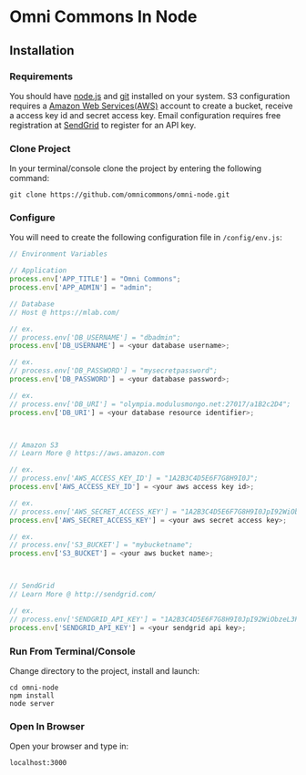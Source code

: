 # Omni Commons In Node
## Installation

### Requirements
You should have [node.js](https://nodejs.org) and [git](https://git-scm.com/) installed on your system.
S3 configuration requires a [Amazon Web Services(AWS)](https://aws.amazon.com) account to create a bucket, receive a access key id and secret access key.
Email configuration requires free registration at [SendGrid](http://sendgrid.com/) to register for an API key.


### Clone Project
In your terminal/console clone the project by entering the following command:
```
git clone https://github.com/omnicommons/omni-node.git
```


### Configure
You will need to create the following configuration file in `/config/env.js`:
```js
// Environment Variables

// Application
process.env['APP_TITLE'] = "Omni Commons";
process.env['APP_ADMIN'] = "admin";

// Database
// Host @ https://mlab.com/

// ex.
// process.env['DB_USERNAME'] = "dbadmin";
process.env['DB_USERNAME'] = <your database username>;

// ex.
// process.env['DB_PASSWORD'] = "mysecretpassword";
process.env['DB_PASSWORD'] = <your database password>;

// ex.
// process.env['DB_URI'] = "olympia.modulusmongo.net:27017/a1B2c2D4";
process.env['DB_URI'] = <your database resource identifier>;



// Amazon S3
// Learn More @ https://aws.amazon.com

// ex.
// process.env['AWS_ACCESS_KEY_ID'] = "1A2B3C4D5E6F7G8H9I0J";
process.env['AWS_ACCESS_KEY_ID'] = <your aws access key id>;

// ex.
// process.env['AWS_SECRET_ACCESS_KEY'] = "1A2B3C4D5E6F7G8H9I0JpI92WiObzeL3PtuBpMsu";
process.env['AWS_SECRET_ACCESS_KEY'] = <your aws secret access key>;

// ex.
// process.env['S3_BUCKET'] = "mybucketname";
process.env['S3_BUCKET'] = <your aws bucket name>;



// SendGrid
// Learn More @ http://sendgrid.com/

// ex.
// process.env['SENDGRID_API_KEY'] = "1A2B3C4D5E6F7G8H9I0JpI92WiObzeL3PtuBpMsuAtIAtIJsv8ADzycbwBOrHOTeTbaIg";
process.env['SENDGRID_API_KEY'] = <your sendgrid api key>;
```

### Run From Terminal/Console
Change directory to the project, install and launch:
```
cd omni-node
npm install
node server
```

### Open In Browser
Open your browser and type in:
```
localhost:3000
```


